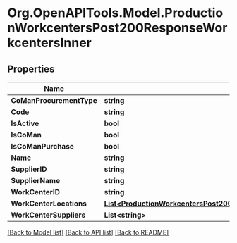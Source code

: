 # Org.OpenAPITools.Model.ProductionWorkcentersPost200ResponseWorkcentersInner

## Properties

Name | Type | Description | Notes
------------ | ------------- | ------------- | -------------
**CoManProcurementType** | **string** |  | [optional] 
**Code** | **string** |  | [optional] 
**IsActive** | **bool** |  | [optional] 
**IsCoMan** | **bool** |  | [optional] 
**IsCoManPurchase** | **bool** |  | [optional] 
**Name** | **string** |  | [optional] 
**SupplierID** | **string** |  | [optional] 
**SupplierName** | **string** |  | [optional] 
**WorkCenterID** | **string** |  | [optional] 
**WorkCenterLocations** | [**List&lt;ProductionWorkcentersPost200ResponseWorkcentersInnerWorkCenterLocationsInner&gt;**](ProductionWorkcentersPost200ResponseWorkcentersInnerWorkCenterLocationsInner.md) |  | [optional] 
**WorkCenterSuppliers** | **List&lt;string&gt;** |  | [optional] 

[[Back to Model list]](../README.md#documentation-for-models) [[Back to API list]](../README.md#documentation-for-api-endpoints) [[Back to README]](../README.md)

